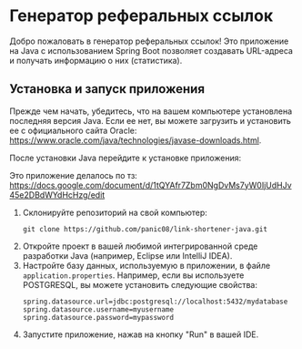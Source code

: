<!DOCTYPE html>
<html>
  <body>
    <h1>Генератор реферальных ссылок</h1>
    <p>Добро пожаловать в генератор реферальных ссылок! Это приложение на Java с использованием Spring Boot позволяет создавать URL-адреса и получать информацию о них (статистика).</p>
    <h2>Установка и запуск приложения</h2>
    <p>Прежде чем начать, убедитесь, что на вашем компьютере установлена последняя версия Java. Если ее нет, вы можете загрузить и установить ее с официального сайта Oracle: <a href="https://www.oracle.com/java/technologies/javase-downloads.html">https://www.oracle.com/java/technologies/javase-downloads.html</a>.</p>
    <p>После установки Java перейдите к установке приложения:</p>
    Это приложение делалось по тз:
    <a href="https://docs.google.com/document/d/1tQYAfr7Zbm0NgDvMs7yW0IjUdHJv45e2DBdWYdHcHzg/edit">https://docs.google.com/document/d/1tQYAfr7Zbm0NgDvMs7yW0IjUdHJv45e2DBdWYdHcHzg/edit</a>
    <ol>
      <li>Склонируйте репозиторий на свой компьютер:</li>
      <pre><code>git clone https://github.com/panic08/link-shortener-java.git</code></pre>
      <li>Откройте проект в вашей любимой интегрированной среде разработки Java (например, Eclipse или IntelliJ IDEA).</li>
      <li>Настройте базу данных, используемую в приложении, в файле <code>application.properties</code>. Например, если вы используете POSTGRESQL, вы можете установить следующие свойства:
      <pre><code>spring.datasource.url=jdbc:postgresql://localhost:5432/mydatabase
spring.datasource.username=myusername
spring.datasource.password=mypassword</code></pre>
      </li>
      <li>Запустите приложение, нажав на кнопку "Run" в вашей IDE.</li>

    



